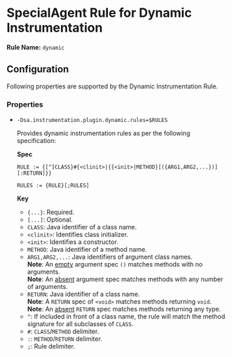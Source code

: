 # SpecialAgent Rule for Dynamic Instrumentation

**Rule Name:** `dynamic`

## Configuration

Following properties are supported by the Dynamic Instrumentation Rule.

### Properties

* `-Dsa.instrumentation.plugin.dynamic.rules=$RULES`

  Provides dynamic instrumentation rules as per the following specification:

  **Spec**

  ```
  RULE := {[^]CLASS}#{<clinit>|{{<init>|METHOD}[({ARG1,ARG2,...})][:RETURN]}}

  RULES := {RULE}[;RULES]
  ```

  **Key**

  * `{...}`: Required.
  * `[...]`: Optional.
  * `CLASS`: Java identifier of a class name.
  * `<clinit>`: Identifies class initializer.
  * `<init>`: Identifies a constructor.
  * `METHOD`: Java identifier of a method name.
  * `ARG1,ARG2,...`: Java identifiers of argument class names.<br>**Note**: An <ins>empty</ins> argument spec `()` matches methods with no arguments.<br>**Note**: An <ins>absent</ins> argument spec matches methods with any number of arguments.
  * `RETURN`: Java identifier of a class name.<br>**Note**: A `RETURN` spec of `<void>` matches methods returning `void`.<br>**Note**: An <ins>absent</ins> `RETURN` spec matches methods returning any type.
  * `^`: If included in front of a class name, the rule will match the method signature for all subclasses of `CLASS`.
  * `#`: `CLASS`/`METHOD` delimiter.
  * `:`: `METHOD`/`RETURN` delimiter.
  * `;`: Rule delimiter.